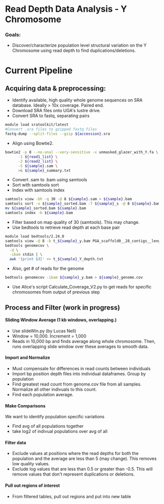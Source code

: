# Read Depth Data Analysis - Y Chromosome
### Goals:
* Discover/characterize population level structural variation on the Y Chromosome using read depth to find duplications/deletions.

# Current Pipeline
## Acquiring data & preprocessing:
* Identify available, high quality whole genome sequences on SRA database. Ideally > 10x coverage. Paired end.
* Download SRA files onto UGA's lustre drive.
* Convert SRA to fastq, separating pairs
```bash
module load sratoolkit/latest
#Convert .sra files to gzipped fastq files
fastq-dump --split-files --gzip ${accession}.sra
```
* Align using Bowtie2.
```bash
bowtie2 -p 8 --no-unal --very-sensitive -x unmasked_glazer_with_Y.fa \
      -1 ${read1_list} \
      -2 ${read2_list} \
      -S ${sample}.sam \
      >& ${sample}_summary.txt
```
* Convert .sam to .bam using samtools
* Sort with samtools sort
* Index with samtools index
```bash
samtools view -bh -q 30 -@ 8 ${sample}.sam > ${sample}.bam
samtools sort -o ${sample}_sorted.bam -T ${sample}_s -@ 8 ${sample}.bam
mv ${sample}_sorted.bam ${sample}.bam
samtools index -b ${sample}.bam
```
* Filter based on map quality of 30 (samtools). This may change.
* Use bedtools to retrieve read depth at each base pair
```bash
module load bedtools/2.24.0
samtools view -@ 8 -b t_${sample}_y.bam PGA_scaffold0__28_contigs__length_12341907 | \
bedtools genomecov \
  -d \
  -ibam stdin | \
  awk '{print $3}' >> t_${sample}_Y_depth.txt
```
* Also, get # of reads for the genome
```bash
bedtools genomecov -ibam ${sample}_y.bam > ${sample}_genome.cov
```
* Use Alice's script Calculate_Coverage_V2.py to get reads for specific chromosomes from output of previous step

## Process and Filter (work in progress)

#### Sliding Window Average (1 kb windows, overlapping.)
* Use slideWin.py (by Lucas Nell)
* Window = 10,000. Increment = 1,000
* Reads in 10,000 bp and finds average along whole chromosome. Then, runs overlapping slide window over these averages to smooth data.

#### Import and Normalize
* Must compensate for differences in read counts between individuals
* Import bp position depth files into individual dataframes. Group by population
* Find greatest read count from genome.cov file from all samples. Normalize all other indivuals to this count.
* Find each population average.

#### Make Comparisons
We want to identify population specific variations
* Find avg of all populations together
* take log2 of indivual populations over avg of all

#### Filter data
* Exclude values at positions where the read depths for both the population and the average are less than 5 (may change). This removes low quality values.
* Exclude log values that are less than 0.5 or greater than -0.5. This will remove values that don't represent duplications or deletions.

#### Pull out regions of interest
* From filtered tables, pull out regions and put into new table
